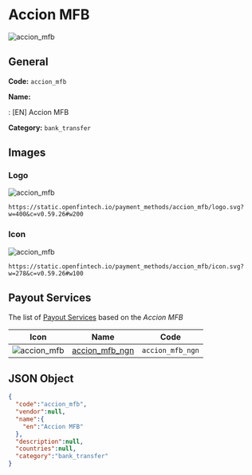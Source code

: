 
# Accion MFB 
![accion_mfb](https://static.openfintech.io/payment_methods/accion_mfb/logo.svg?w=400&c=v0.59.26#w200)  

## General 
**Code:** `accion_mfb` 
 
**Name:** 
 
:	[EN] Accion MFB 
 
**Category:** `bank_transfer` 
 

## Images 

### Logo 
![accion_mfb](https://static.openfintech.io/payment_methods/accion_mfb/logo.svg?w=400&c=v0.59.26#w200)  

```
https://static.openfintech.io/payment_methods/accion_mfb/logo.svg?w=400&c=v0.59.26#w200
```  

### Icon 
![accion_mfb](https://static.openfintech.io/payment_methods/accion_mfb/icon.svg?w=278&c=v0.59.26#w100)  

```
https://static.openfintech.io/payment_methods/accion_mfb/icon.svg?w=278&c=v0.59.26#w100
```  

## Payout Services 
 
The list of [Payout Services](/payout-services/) based on the _Accion MFB_ 

|Icon|Name|Code| 
|:---:|:---:|:---:| 
|![accion_mfb](https://static.openfintech.io/payout_methods/accion_mfb/icon.svg?w=278&c=v0.59.26#w40) |[accion_mfb_ngn](/payout-services/accion_mfb_ngn/)|`accion_mfb_ngn`| 
 

## JSON Object 

```json
{
  "code":"accion_mfb",
  "vendor":null,
  "name":{
    "en":"Accion MFB"
  },
  "description":null,
  "countries":null,
  "category":"bank_transfer"
}
```  
